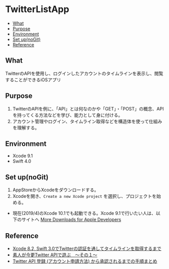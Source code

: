 # TwitterListApp

  * [What](#what)
  * [Purpose](#purpose)
  * [Environment](#environment)
  * [Set up(noGit)](#set-upnogit)
  * [Reference](#reference)

## What
TwitterのAPIを使用し、ログインしたアカウントのタイムラインを表示し、閲覧することができるiOSアプリ

## Purpose
1. TwitterのAPIを例に、「API」とは何なのかや「GET」・「POST」の概念、APIを持ってくる方法などを学び、能力として身に付ける。
2. アカウント管理やログイン、タイムライン取得などを構造体を使って仕組みを理解する。

## Environment
- Xcode 9.1
- Swift 4.0

## Set up(noGit)
1. AppStoreからXcodeをダウンロードする。
2. Xcodeを開き、`Create a new Xcode project` を選択し、プロジェクトを始める。

* 現在(2019/4)のXcode 10.1でも起動できる。Xcode 9.1で行いたい人は、以下のサイトへ
  [More Downloads for Apple Developers](https://developer.apple.com/download/more/)

## Reference
- [Xcode 8.2, Swift 3.0でTwitterの認証を通してタイムラインを取得するまで](https://qiita.com/keisei_1092/items/32a96dbdb6bc394b0e8e)
- [素人が今更Twitter APIで遊ぶ　〜その１〜](https://qiita.com/masahiro_isono/items/a6cfdd073686100f0ef1)
- [Twitter API 登録 (アカウント申請方法) から承認されるまでの手順まとめ](https://qiita.com/kngsym2018/items/2524d21455aac111cdee)

